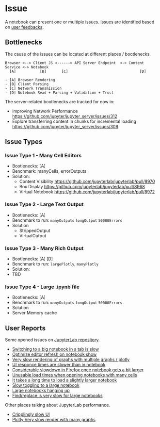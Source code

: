 # Issue

A notebook can present one or multiple issues. Issues are identified based on [user feedbacks](#User_Reports).

## Bottlenecks

The cause of the issues can be located at different places / bootlenecks.

```                        
Browser <--> Client JS <------> API Server Endpoint  <-> Content Service <-> Notebook
  [A]           [B]       [C]                                 [D]

- [A] Browser Rendering
- [B] Client Parsing
- [C] Network Transmission
- [D] Notebook Read + Parsing + Validation + Trust
```

The server-related bootlenecks are tracked for now in:

- Improving Network Performance <https://github.com/jupyter/jupyter_server/issues/312>
- Explore transferring content in chunks for incremental loading <https://github.com/jupyter/jupyter_server/issues/308>

## Issue Types

### Issue Type 1 - Many Cell Editors

- Bootlenecks: [A]
- Benchmark: manyCells, errorOutputs
- Solution:
  - Content Visibility <https://github.com/jupyterlab/jupyterlab/pull/8970>
  - Box Display <https://github.com/jupyterlab/jupyterlab/pull/8968>
  - Virtual Notebook <https://github.com/jupyterlab/jupyterlab/pull/8972>

### Issue Type 2 - Large Text Output

- Bootlenecks: [A]
- Benchmark to run: `manyOutputs` `longOutput` `50000Errors`
- Solution
  - StrippedOutput
  - VirtualOutput

### Issue Type 3 - Many Rich Output

- Bootlenecks: [A] [D]
- Benchmark to run: `largePlotly`, `manyPlotly`
- Solution:
 - TBD

### Issue Type 4 - Large .ipynb file

- Bootlenecks: [A]
- Benchmark to run: `manyOutputs` `longOutput` `50000Errors`
- Solution
 - Server Memory cache

## User Reports

Some opened issues on [JupyterLab repository](https://github.com/jupyterlab/jupyterlab).

- [Switching to a big notebook in a tab is slow](https://github.com/jupyterlab/jupyterlab/issues/4292)  
- [Optimize editor refresh on notebook show](https://github.com/jupyterlab/jupyterlab/pull/5700/files)  
- [Very slow rendering of graphs with multiple graphs / plotly](https://github.com/jupyterlab/jupyterlab/issues/5738)  
- [UI responce times are slower than in notebook](https://github.com/jupyterlab/jupyterlab/issues/7613)  
- [Considerable slowdown in Firefox once notebook gets a bit larger](https://github.com/jupyterlab/jupyterlab/issues/1639)  
- [Unusable load times when opening notebooks with many cells](https://github.com/jupyterlab/jupyterlab/issues/8680)  
- [It takes a long time to load a slightly larger notebook](https://github.com/jupyterlab/jupyterlab/issues/5457)  
- [Slow toggling to a large notebook](https://github.com/jupyterlab/jupyterlab/issues/2639)  
- [Large notebooks hanging up](https://github.com/jupyterlab/jupyterlab/issues/6353)  
- [Find/replace is very slow for large notebooks](https://github.com/jupyterlab/jupyterlab/issues/6756)  

Other places talking about JupyterLab performance.

- [Cripplingly slow UI](https://discourse.jupyter.org/t/cripplingly-slow-ui-am-i-the-only-one/5351)  
- [Plotly Very slow render with many graphs](https://community.plotly.com/t/plotly-notebook-very-slow-render-with-many-graphs/16861/11)  
